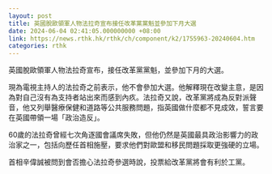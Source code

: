 ```yaml
---
layout: post
title: 英國脫歐領軍人物法拉奇宣布接任改革黨黨魁並參加下月大選
date: 2024-06-04 02:41:05.000000000 +08:00
link: https://news.rthk.hk/rthk/ch/component/k2/1755963-20240604.htm
categories: rthk
---
```


英國脫歐領軍人物法拉奇宣布，接任改革黨黨魁，並參加下月的大選。

現為電視主持人的法拉奇之前表示，他不會參加大選。他解釋現在改變主意，是因為對自己沒有為支持者站出來而感到內疚。法拉奇又說，改革黨將成為反對派聲音，他又列舉醫療保健和道路等公共服務問題，指英國做什麼都不見成效，誓言要在英國帶領一場「政治造反」。

60歲的法拉奇曾經七次角逐國會議席失敗，但他仍然是英國最具政治影響力的政治家之一，包括向歷任首相施壓，要求他們對歐盟和移民問題採取更強硬的立場。

首相辛偉誠被問到會否擔心法拉奇參選時說，投票給改革黨將會有利於工黨。
